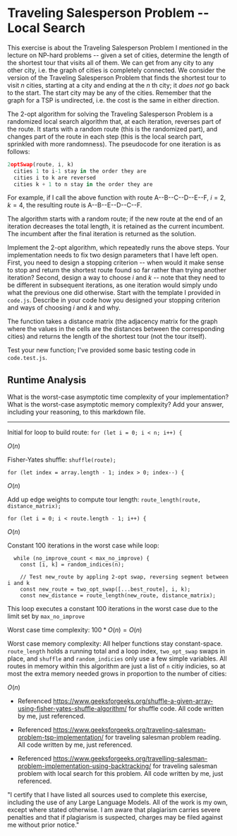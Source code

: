 # Traveling Salesperson Problem -- Local Search

This exercise is about the Traveling Salesperson Problem I mentioned in the
lecture on NP-hard problems -- given a set of cities, determine the length of
the shortest tour that visits all of them. We can get from any city to any other
city, i.e. the graph of cities is completely connected. We consider the version
of the Traveling Salesperson Problem that finds the shortest tour to visit $n$
cities, starting at a city and ending at the $n$ th city; it *does not* go
back to the start. The start city may be any of the cities. Remember that the
graph for a TSP is undirected, i.e. the cost is the same in either direction.

The 2-opt algorithm for solving the Traveling Salesperson Problem is a
randomized local search algorithm that, at each iteration, reverses part of the
route. It starts with a random route (this is the randomized part), and changes
part of the route in each step (this is the local search part, sprinkled with
more randomness). The pseudocode for one iteration is as follows:

```javascript
2optSwap(route, i, k)
  cities 1 to i-1 stay in the order they are
  cities i to k are reversed
  cities k + 1 to n stay in the order they are
```

For example, if I call the above function with route A--B--C--D--E--F, $i=2$,
$k=4$, the resulting route is A--B--E--D--C--F.

The algorithm starts with a random route; if the new route at the end of an
iteration decreases the total length, it is retained as the current incumbent.
The incumbent after the final iteration is returned as the solution.

Implement the 2-opt algorithm, which repeatedly runs the above steps. Your
implementation needs to fix two design parameters that I have left open. First,
you need to design a stopping criterion -- when would it make sense to stop and
return the shortest route found so far rather than trying another iteration?
Second, design a way to choose $i$ and $k$ -- note that they need to be
different in subsequent iterations, as one iteration would simply undo what
the previous one did otherwise. Start with the template I provided in `code.js`.
Describe in your code how you designed your stopping criterion and ways of
choosing $i$ and $k$ and why.

The function takes a distance matrix (the adjacency matrix for the graph where
the values in the cells are the distances between the corresponding cities) and
returns the length of the shortest tour (not the tour itself).

Test your new function; I've provided some basic testing code in `code.test.js`.

## Runtime Analysis

What is the worst-case asymptotic time complexity of your implementation? What
is the worst-case asymptotic memory complexity? Add your answer, including your
reasoning, to this markdown file.

<hr>

Initial for loop to build route: `for (let i = 0; i < n; i++) {`

$O(n)$

Fisher-Yates shuffle: `shuffle(route);`

`for (let index = array.length - 1; index > 0; index--) {`

$O(n)$

Add up edge weights to compute tour length: `route_length(route, distance_matrix);`

`for (let i = 0; i < route.length - 1; i++) {`

$O(n)$

Constant 100 iterations in the worst case while loop:
```
  while (no_improve_count < max_no_improve) {
    const [i, k] = random_indices(n);

    // Test new_route by appling 2-opt swap, reversing segment between i and k
    const new_route = two_opt_swap([...best_route], i, k);
    const new_distance = route_length(new_route, distance_matrix);
```

This loop executes a constant 100 iterations in the worst case due to the limit set by `max_no_improve`

Worst case time complexity: $100 * O(n) = O(n)$

Worst case memory complexity: All helper functions stay constant-space. `route_length` holds a running
total and a loop index, `two_opt_swap` swaps in place, and `shuffle` and `random_indicies` only use
a few simple variables. All routes in memory within this algorithm are just a list of `n` citiy indicies, so at most the extra memory needed grows in proportion to the number of cities:

$O(n)$

- Referenced https://www.geeksforgeeks.org/shuffle-a-given-array-using-fisher-yates-shuffle-algorithm/ for shuffle code. All code written by me, just referenced.

- Referenced https://www.geeksforgeeks.org/traveling-salesman-problem-tsp-implementation/ for traveling salesman problem reading. All code written by me, just referenced.

- Referenced https://www.geeksforgeeks.org/travelling-salesman-problem-implementation-using-backtracking/ for traveling salesman problem with local search for this problem. All code written by me, just referenced.

"I certify that I have listed all sources used to complete this exercise, including the use of any Large Language Models. All of the work is my own, except where stated otherwise. I am aware that plagiarism carries severe penalties and that if plagiarism is suspected, charges may be filed against me without prior notice."